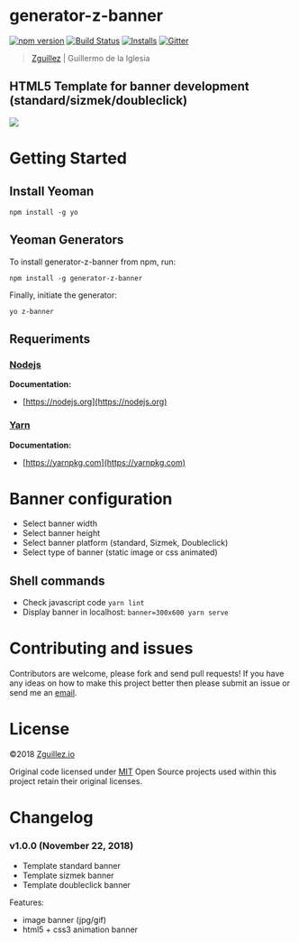 # generator-z-banner

[![npm version](https://badge.fury.io/js/generator-z-banner.svg)](https://badge.fury.io/js/generator-z-banner)
[![Build Status](https://travis-ci.org/zguillez/generator-z-banner.svg)](https://travis-ci.org/zguillez/generator-z-banner)
[![Installs](https://img.shields.io/npm/dt/generator-z-banner.svg)](https://coveralls.io/r/zguillez/generator-z-banner)
[![Gitter](https://badges.gitter.im/zguillez/generator-z-banner.svg)](https://gitter.im/zguillez/generator-z-banner?utm_source=badge&utm_medium=badge&utm_campaign=pr-badge&utm_content=badge)

> [Zguillez](https://zguillez.io) | Guillermo de la Iglesia

## HTML5 Template for banner development (standard/sizmek/doubleclick)

![](http://zguillez.github.io/img/z-banner.png)

# Getting Started
## Install Yeoman

```
npm install -g yo
```

## Yeoman Generators
To install generator-z-banner from npm, run:

```
npm install -g generator-z-banner
```

Finally, initiate the generator:

```
yo z-banner
```

## Requeriments

### [Nodejs](https://nodejs.org)

**Documentation:**
- [https://nodejs.org](https://nodejs.org)

### [Yarn](https://yarnpkg.com)

**Documentation:**
- [https://yarnpkg.com](https://yarnpkg.com)

# Banner configuration
* Select banner width
* Select banner height
* Select banner platform (standard, Sizmek, Doubleclick)
* Select type of banner (static image or css animated)

## Shell commands

* Check javascript code ```yarn lint```
* Display banner in localhost: ```banner=300x600 yarn serve```

# Contributing and issues
Contributors are welcome, please fork and send pull requests! If you have any ideas on how to make this project better then please submit an issue or send me an [email](mailto:mail@zguillez.io).

# License
©2018 [Zguillez.io](https://zguillez.io)

Original code licensed under [MIT](https://en.wikipedia.org/wiki/MIT_License) Open Source projects used within this project retain their original licenses.

# Changelog
### v1.0.0 (November 22, 2018)
- Template standard banner
- Template sizmek banner
- Template doubleclick banner

Features:

* image banner (jpg/gif)
* html5 + css3 animation banner
